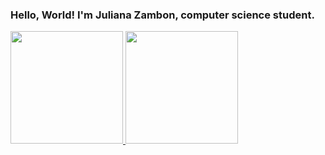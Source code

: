 ### Hello, World!  I'm Juliana Zambon, computer science student.

<div>
<a href="https://github.com/seu-usuário-aqui">
<img height="180em" src="https://github-readme-stats.vercel.app/api/top-langs/?username=JulianaZambon&layout=compact&langs_count=7&theme=dracula"/>
<img height="180em" src="https://github-readme-stats.vercel.app/api?username=JulianaZambon&show_icons=true&theme=dracula&include_all_commits=true&count_private=true"/>
</div>
